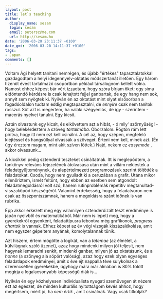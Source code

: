 ```yaml
---
layout: post
title: let`s teaching
author:
  display_name: sesam
  login: sesam
  email: petersz@me.com
  url: http://sesam.hu
date: '2006-03-20 23:11:37 +0100'
date_gmt: '2006-03-20 14:11:37 +0100'
tags:
- Japan
comments: []
---
```


Voltam Ági helyett tanítani nemrégen, és újabb "értékes" tapasztalatokkal gazdagodtam a helyi idegennyelv-oktatás módszertanát illetően. Egy három tizenöt évest tartalmazó csoportban például társalognom kellett volna. Namost ehhez képest bár vért izzadtam, hogy szóra bírjam őket: egy sima eldöntendő kérdésre is csak lehajtott fejjel ganbartak, de egy hang nem sok, annyit sem nyögtek ki. Nyilván én az oktatást mint olyat elsősorban a fogadóoldalon tudtam eddig megtapasztalni, de _ennyire_ csak nem tanítok rosszul. Sőt azt is megértem, ha valaki szégyenlős, de így - szerintem - macerás nyelvet tanulni. Egy kicsit.

Aztán olvastunk egy kicsit, és elkövettem azt a hibát, - ó mily' szörnyűség! - hogy belekérdeztem a szöveg _tartalmába_. Óborzalom. Rögtön rám lett pirítva, hogy itt nem ezt kell csinálni. A cél az, hogy szépen, megfelelő kiejtéssel és hangsúllyal olvassák a szöveget. Érteni nem kell, minek azt. (Én úgy éreztem magam, mint akit szíven lőttek.) Najó, nekem ez _easymode_ , akkor olvassunk...

A kicsikkel pedig sztenderd teszteket csináltatnak. Itt is meglepődtem, a tankönyv releváns fejezetének átolvasása után mint a villám nekiestek a feladatgyűjteménynek, és alapértelmezett programozásuk szerint töltötték a feladatokat. Csoda, hogy nem gyulladt ki a ceruzában a grafit. Utána mikor ellenőriztem, ismét feltűnt, hogy ebben az esetben sem átgondolt feladatmegoldásról volt szó, hanem rutinproblémák repetitív megtanultad-visszaköpöd készségéről. Valamint érdekesség, hogy a feladatsoron nem csak az összpontszámnak, hanem a megoldásra szánt időnek is van rubrika.

Épp akkor érkezett meg egy valamilyen sztenderdizált teszt eredménye is japán nyelvből és matematikából. Már nem is lepett meg, hogy a gyerekekről egyenként, feladattípusra lebontva még grafikonok, _progress chartok_ is vannak. Ehhez képest az év végi vizsgák kiszázalékolása, amit nem egyszer gépeltem anyának, komolytalannak tűnik.

Azt hiszem, értem mögötte a logikát, van a _tatemae_ (az élmélet, a külvilágnak szóló üzenet), azaz hogy mindenki milyen jól teljesít, nem hagynak lemaradni senkit, mindenki ganbar, milyen jó az oktatásunk, és a _honne_ (a szőnyeg alá söpört valóság), azaz hogy ezek olyan egységes feladatlapok eredményei, amit x éve éjt nappallá téve sulykolnak a szerencsétlen gyerekekbe, úgyhogy mára már álmában is 80% fölött megírja a legalacsonyabb képességű diák is...

Nyilván én egy közhelyesen individualista nyugati szemüvegen át nézem ezt az egészet, de minden kulturális nyitottságom kevés ahhoz, hogy megértsem, miért jó, ha _nem értik_ , amit csinálnak. Vagy csak titkolják?
